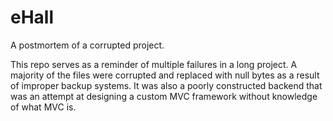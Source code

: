 # eHall
A postmortem of a corrupted project.

This repo serves as a reminder of multiple failures in a long project. A majority of the files were corrupted and replaced with null bytes as a result of improper backup systems. It was also a poorly constructed backend that was an attempt at designing a custom MVC framework without knowledge of what MVC is.
